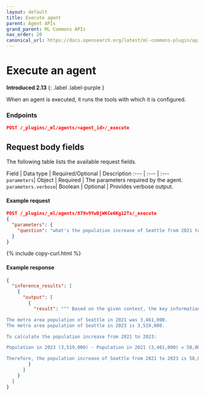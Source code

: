 ```yaml
---
layout: default
title: Execute agent
parent: Agent APIs
grand_parent: ML Commons APIs
nav_order: 20
canonical_url: https://docs.opensearch.org/latest/ml-commons-plugin/api/agent-apis/execute-agent/
---
```


# Execute an agent
**Introduced 2.13**
{: .label .label-purple }

When an agent is executed, it runs the tools with which it is configured.

### Endpoints

```json
POST /_plugins/_ml/agents/<agent_id>/_execute
```

## Request body fields

The following table lists the available request fields.

Field | Data type | Required/Optional | Description
:---  | :--- | :--- 
`parameters`| Object | Required | The parameters required by the agent. 
`parameters.verbose`| Boolean | Optional | Provides verbose output. 

#### Example request

```json
POST /_plugins/_ml/agents/879v9YwBjWKCe6Kg12Tx/_execute
{
  "parameters": {
    "question": "what's the population increase of Seattle from 2021 to 2023"
  }
}
```
{% include copy-curl.html %}

#### Example response

```json
{
  "inference_results": [
    {
      "output": [
        {
          "result": """ Based on the given context, the key information is:

The metro area population of Seattle in 2021 was 3,461,000.
The metro area population of Seattle in 2023 is 3,519,000.

To calculate the population increase from 2021 to 2023:

Population in 2023 (3,519,000) - Population in 2021 (3,461,000) = 58,000

Therefore, the population increase of Seattle from 2021 to 2023 is 58,000."""
        }
      ]
    }
  ]
}
```